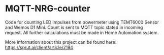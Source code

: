# MQTT-NRG-counter
Code for counting LED impulses from powermeter using TEMT6000 Sensor and Wemos D1 Mini. Count is sent to MQTT topic stated 
in incoming request. All further calculations must be made in Home Automation system.

More information about this project can be found here:
https://sprut.ai/client/article/2184
